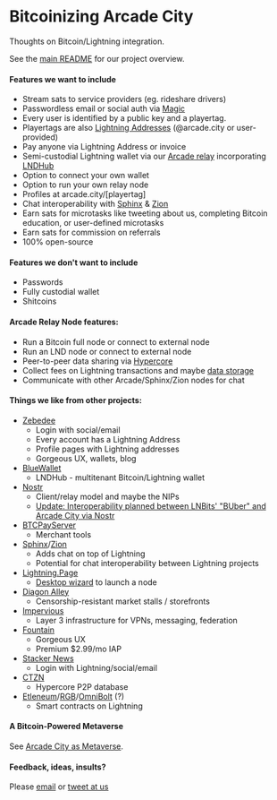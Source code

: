 # Bitcoinizing Arcade City

Thoughts on Bitcoin/Lightning integration.

See the [main README](https://github.com/ArcadeCity/arcade/blob/main/README.md) for our project overview.

#### Features we want to include

- Stream sats to service providers (eg. rideshare drivers)
- Passwordless email or social auth via [Magic](https://magic.link/)
- Every user is identified by a public key and a playertag.
- Playertags are also [Lightning Addresses](https://lightningaddress.com/) (@arcade.city or user-provided)
- Pay anyone via Lightning Address or invoice
- Semi-custodial Lightning wallet via our [Arcade relay](https://github.com/ArcadeCity/arcade/tree/main/packages/relay) incorporating [LNDHub](https://bluewallet.io/lndhub/)
- Option to connect your own wallet
- Option to run your own relay node
- Profiles at arcade.city/[playertag]
- Chat interoperability with [Sphinx](https://sphinx.chat/) & [Zion](https://getzion.com/)
- Earn sats for microtasks like tweeting about us, completing Bitcoin education, or user-defined microtasks
- Earn sats for commission on referrals
- 100% open-source

#### Features we don't want to include

- Passwords
- Fully custodial wallet
- Shitcoins

#### Arcade Relay Node features:

- Run a Bitcoin full node or connect to external node
- Run an LND node or connect to external node
- Peer-to-peer data sharing via [Hypercore](https://hypercore-protocol.org/)
- Collect fees on Lightning transactions and maybe [data storage](https://fiatjaf.com/5b2a2772.html)
- Communicate with other Arcade/Sphinx/Zion nodes for chat

#### Things we like from other projects:

- [Zebedee](https://zebedee.io/)
  - Login with social/email
  - Every account has a Lightning Address
  - Profile pages with Lightning addresses
  - Gorgeous UX, wallets, blog
- [BlueWallet](https://bluewallet.io/)
  - LNDHub - multitenant Bitcoin/Lightning wallet
- [Nostr](https://github.com/fiatjaf/nostr)
  - Client/relay model and maybe the NIPs
  - [Update: Interoperability planned between LNBits' "BUber" and Arcade City via Nostr](https://twitter.com/ArcadeCityHall/status/1434574141756264452)
- [BTCPayServer](https://btcpayserver.org/)
  - Merchant tools
- [Sphinx](https://sphinx.chat/)/[Zion](https://getzion.com/)
  - Adds chat on top of Lightning
  - Potential for chat interoperability between Lightning projects
- [Lightning.Page](https://lightning.page/)
  - [Desktop wizard](https://github.com/shocknet/Wizard) to launch a node
- [Diagon Alley](https://www.youtube.com/watch?v=GeaFTblOmNA)
  - Censorship-resistant market stalls / storefronts
- [Impervious](https://www.impervious.ai/)
  - Layer 3 infrastructure for VPNs, messaging, federation
- [Fountain](https://www.fountain.fm/)
  - Gorgeous UX
  - Premium $2.99/mo IAP
- [Stacker News](https://stacker.news/)
  - Login with Lightning/social/email
- [CTZN](https://github.com/bluelinklabs/ctzn)
  - Hypercore P2P database
- [Etleneum](https://etleneum.com/)/[RGB](https://www.rgbfaq.com/)/[OmniBolt](https://omnilab.online/omnibolt/) (?)
  - Smart contracts on Lightning

#### A Bitcoin-Powered Metaverse

See [Arcade City as Metaverse](metaverse.md).

#### Feedback, ideas, insults?

Please [email](mailto:cityhall@arcade.city) or [tweet at us](https://twitter.com/ArcadeCityHall)

